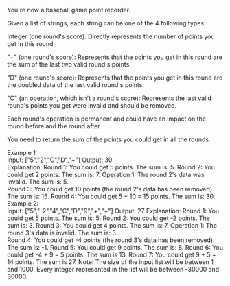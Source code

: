 You're now a baseball game point recorder.

Given a list of strings, each string can be one of the 4 following types:

Integer (one round's score): Directly represents the number of points you
get in this round.</br>

"+" (one round's score): Represents that the points you get in this round
are the sum of the last two valid round's points.</br>

"D" (one round's score): Represents that the points you get in this round
are the doubled data of the last valid round's points.</br>

"C" (an operation, which isn't a round's score): Represents the last 
valid round's points you get were invalid and should be removed.</br>

Each round's operation is permanent and could have an impact on the round 
before and the round after.

You need to return the sum of the points you could get in all the rounds.

Example 1:</br>
Input: ["5","2","C","D","+"]
Output: 30</br>
Explanation: 
Round 1: You could get 5 points. The sum is: 5.
Round 2: You could get 2 points. The sum is: 7.
Operation 1: The round 2's data was invalid. The sum is: 5.  
Round 3: You could get 10 points (the round 2's data has been removed).
The sum is: 15.
Round 4: You could get 5 + 10 = 15 points. The sum is: 30.</br>
Example 2:</br>
Input: ["5","-2","4","C","D","9","+","+"]
Output: 27
Explanation: 
Round 1: You could get 5 points. The sum is: 5.
Round 2: You could get -2 points. The sum is: 3.
Round 3: You could get 4 points. The sum is: 7.
Operation 1: The round 3's data is invalid. The sum is: 3.  
Round 4: You could get -4 points (the round 3's data has been removed).
The sum is: -1.
Round 5: You could get 9 points. The sum is: 8.
Round 6: You could get -4 + 9 = 5 points. The sum is 13.
Round 7: You could get 9 + 5 = 14 points. The sum is 27.
Note:
The size of the input list will be between 1 and 1000.
Every integer represented in the list will be between -30000 and 30000.
